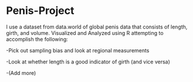 # Penis-Project
I use a dataset from data.world of global penis data that consists of length, girth, and volume.
Visualized and Analyzed using R attempting to accomplish the following:

  -Pick out sampling bias and look at regional measurements
  
  -Look at whether length is a good indicator of girth (and vice versa)
  
  -(Add more)
  
